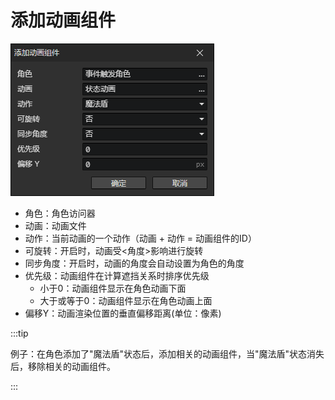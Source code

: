 # 添加动画组件

![](img/addAnimationComponent-1.png)

- 角色：角色访问器
- 动画：动画文件
- 动作：当前动画的一个动作（动画 + 动作 = 动画组件的ID）
- 可旋转：开启时，动画受<角度>影响进行旋转
- 同步角度：开启时，动画的角度会自动设置为角色的角度
- 优先级：动画组件在计算遮挡关系时排序优先级
  - 小于0：动画组件显示在角色动画下面
  - 大于或等于0：动画组件显示在角色动画上面
- 偏移Y：动画渲染位置的垂直偏移距离(单位：像素)

:::tip

例子：在角色添加了"魔法盾"状态后，添加相关的动画组件，当"魔法盾"状态消失后，移除相关的动画组件。

:::